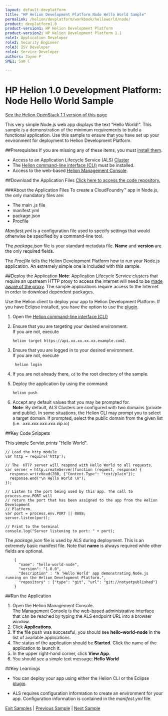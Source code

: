 ```yaml
---
layout: default-devplatform
title: "HP Helion Development Platform Node Hello World Sample"
permalink: /helion/devplatform/workbook/helloworld/node/
product: devplatform1.0
product-version1: HP Helion Development Platform
product-version2: HP Helion Development Platform 1.1
role1: Application Developer
role2: Security Engineer
role3: ISV Developer 
role4: Service Developer
authors: Jayme P
SME1: Sam C

---
```

<!--PUBLISHED-->
# HP Helion 1.0 Development Platform: Node Hello World Sample
[See the Helion OpenStack 1.1 version of this page](/helion/devplatform/1.1/workbook/helloworld/node/)

This very simple Node.js web app displays the text "Hello World!". This sample is a demonstration of the minimum requirements to build a functional application. Use this sample to ensure that you have set up your environment for deployment to Helion Development Platform.

##Prerequisites
If you are missing any of these items, you must [install them](/helion/devplatform/appdev/).

- Access to an Application Lifecycle Service (ALS) [Cluster](/als/v1/admin/cluster/)
- The  [Helion command-line interface (CLI)](/als/v1/user/client/) must be installed.
- Access to the web-based [Helion Management Console](/als/v1/user/console/).

##Download the Application Files
[Click here to access the code repository.](https://github.com/HelionDevPlatform/helion-hello-world-node)

###About the Application Files
To create a CloudFoundry&#8482; app in Node.js, the only mandatory files are:

* The main .js file
* manifest.yml
* package.json
* Procfile 

*Manifest.yml* is a configuration file used to specify settings that would otherwise be specified by a command-line tool. 

The *package.json* file is your standard metadata file. **Name** and **version** are the only required fields. 

The *Procfile* tells the Helion Development Platform how to run your Node.js application. An extremely simple one is included with this sample.

##Deploy the Application
**Note**: Application Lifecycle Service clusters that require an upstream HTTP proxy to access the internet will need to be [made aware of the proxy](/als/v1/admin/server/configuration/#staging-cache-app-http-proxy). The sample applications require access to the Internet in order to download dependent packages.

Use the Helion client to deploy your app to Helion Development Platform.  If you have Eclipse installed, you have the option to use the [plugin](/helion/devplatform/eclipse/).

1.	Open the [Helion command-line interface (CLI)](/als/v1/user/reference/client-ref/)
3.	Ensure that you are targeting your desired environment.  <br> If you are not, execute
	
		helion target https://api.xx.xx.xx.xx.example.com2.	


1. Ensure that you are logged in to your desired environment.  <br>If you are not, execute
	
		helion login
	
4.	If you are not already there, `cd` to the root directory of the sample.

5.	Deploy the application by using the command: 

		helion push 



1. Accept any default values that you may be prompted for. <br>**Note**: By default, ALS Clusters are configured with two domains (private and public).  In some situations, the Helion CLI may prompt you to select a target domain.  If prompted, select the public domain from the given list (i.e. *<app-name>.xxx.xxx.xxx.xxx.xip.io*)

##Key Code Snippets

This simple Servlet prints "Hello World".

	// Load the http module 
	var http = require('http');
	
	// The  HTTP server will respond with Hello World to all requests.
	var server = http.createServer(function (request, response) {
	  response.writeHead(200, {"Content-Type": "text/plain"});
	  response.end("\n Hello World \n");
	});
	
	// Listen to the port being used by this app. The call to process.env.PORT will
	// return the port that has been assigned to the app from the Helion Development
	// Platform.
	var port = process.env.PORT || 8888;
	server.listen(port);
	
	// Print to the terminal
	console.log("Server listening to port: " + port);

The *package.json* file is used by ALS during deployment. This is an extremely basic manifest file. 
Note that **name** is always required while other fields are optional.

		{
		  "name": "hello-world-node",
		  "version": "1.0.0",
		  "description" : "A 'Hello World' app demonstrating Node.js running on the Helion Development Platform.",
		  "repository" : {"type": "git", "url": "git://notyetpublished"}
		}

 
##Run the Application
1.	Open the Helion Management Console. <br> The Management Console is the web-based administrative interface that can be reached by typing the ALS endpoint URL into a browser window.
2.	Click **Applications**.
3.	If the file push was successful, you should see **hello-world-node** in the list of available applications.
4.	The status of the application should be **Started**.  Click the name of the application to launch it.
5.	In the upper right-hand corner, click **View App**.
6.	You should see a simple text message: **Hello World**

##Key Learnings

- You can deploy your app using either the Helion CLI or the Eclipse [plugin](/helion/devplatform/eclipse/).

- ALS requires configuration information to create an environment for your app. Configuration information is contained in the *manifest.yml* file.

[Exit Samples](/helion/devplatform/appdev) | [Previous Sample](/helion/devplatform/workbook/messaging/node/) | [Next Sample](/helion/devplatform/workbook/database/node/)
